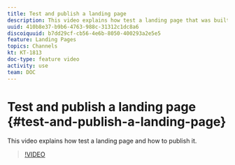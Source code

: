 ```yaml
---
title: Test and publish a landing page
description: This video explains how test a landing page that was built in Adobe Campaign Standard and how to publish it.
uuid: 410b8e37-b9b6-4763-988c-31312c1dc8a6
discoiquuid: b7dd29cf-cb56-4e6b-8050-400293a2e5e5
feature: Landing Pages
topics: Channels
kt: KT-1813
doc-type: feature video
activity: use
team: DOC
---
```


# Test and publish a landing page {#test-and-publish-a-landing-page}

This video explains how test a landing page and how to publish it.

>[!VIDEO](https://video.tv.adobe.com/v/24092?quality=12)
